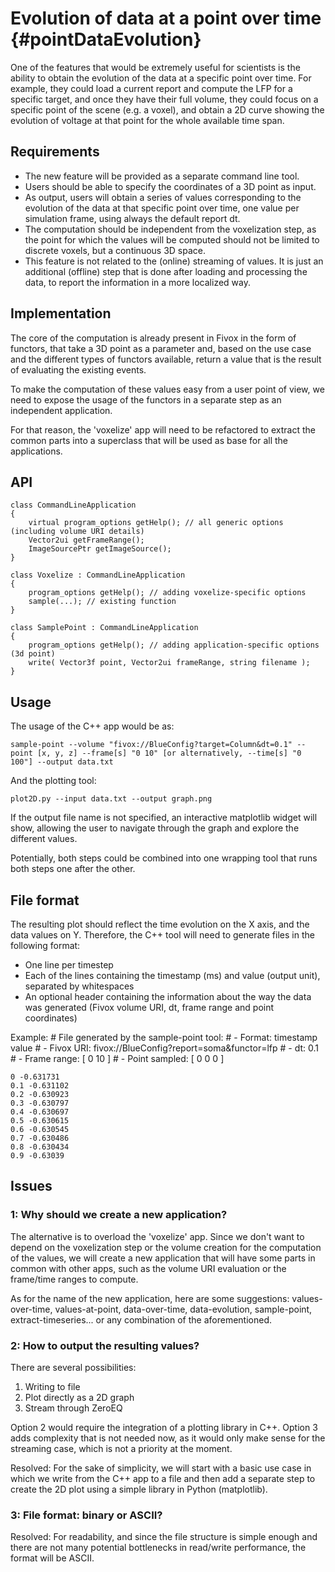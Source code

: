 Evolution of data at a point over time {#pointDataEvolution}
======================================

One of the features that would be extremely useful for scientists is the
ability to obtain the evolution of the data at a specific point over time.
For example, they could load a current report and compute the LFP for a specific
target, and once they have their full volume, they could focus on a specific
point of the scene (e.g. a voxel), and obtain a 2D curve showing the evolution
of voltage at that point for the whole available time span.

## Requirements

* The new feature will be provided as a separate command line tool.
* Users should be able to specify the coordinates of a 3D point as input.
* As output, users will obtain a series of values corresponding to the evolution
  of the data at that specific point over time, one value per simulation frame,
  using always the default report dt.
* The computation should be independent from the voxelization step, as the
  point for which the values will be computed should not be limited to discrete
  voxels, but a continuous 3D space.
* This feature is not related to the (online) streaming of values. It is just an
  additional (offline) step that is done after loading and processing the data,
  to report the information in a more localized way.

## Implementation

The core of the computation is already present in Fivox in the form of functors,
that take a 3D point as a parameter and, based on the use case and the different
types of functors available, return a value that is the result of evaluating the
existing events.

To make the computation of these values easy from a user point of view, we need
to expose the usage of the functors in a separate step as an independent
application.

For that reason, the 'voxelize' app will need to be refactored to extract the
common parts into a superclass that will be used as base for all the
applications.

## API

    class CommandLineApplication
    {
        virtual program_options getHelp(); // all generic options (including volume URI details)
        Vector2ui getFrameRange();
        ImageSourcePtr getImageSource();
    }

    class Voxelize : CommandLineApplication
    {
        program_options getHelp(); // adding voxelize-specific options
        sample(...); // existing function
    }

    class SamplePoint : CommandLineApplication
    {
        program_options getHelp(); // adding application-specific options (3d point)
        write( Vector3f point, Vector2ui frameRange, string filename );
    }

## Usage

The usage of the C++ app would be as:

    sample-point --volume "fivox://BlueConfig?target=Column&dt=0.1" --point [x, y, z] --frame[s] "0 10" [or alternatively, --time[s] "0 100"] --output data.txt

And the plotting tool:

    plot2D.py --input data.txt --output graph.png

If the output file name is not specified, an interactive matplotlib widget will
show, allowing the user to navigate through the graph and explore the different
values.

Potentially, both steps could be combined into one wrapping tool that runs both
steps one after the other.

## File format

The resulting plot should reflect the time evolution on the X axis, and the data
values on Y. Therefore, the C++ tool will need to generate files in the
following format:

* One line per timestep
* Each of the lines containing the timestamp (ms) and value (output unit),
  separated by whitespaces
* An optional header containing the information about the way the data was
  generated (Fivox volume URI, dt, frame range and point coordinates)

Example:
    # File generated by the sample-point tool:
    # - Format: timestamp value
    # - Fivox URI: fivox://BlueConfig?report=soma&functor=lfp
    # - dt: 0.1
    # - Frame range: [          0      10 ]
    # - Point sampled: [          0          0          0 ]

    0 -0.631731
    0.1 -0.631102
    0.2 -0.630923
    0.3 -0.630797
    0.4 -0.630697
    0.5 -0.630615
    0.6 -0.630545
    0.7 -0.630486
    0.8 -0.630434
    0.9 -0.63039

## Issues

### 1: Why should we create a new application?

The alternative is to overload the 'voxelize' app. Since we don't want to depend
on the voxelization step or the volume creation for the computation of the
values, we will create a new application that will have some parts in common
with other apps, such as the volume URI evaluation or the frame/time ranges to
compute.

As for the name of the new application, here are some suggestions:
values-over-time, values-at-point, data-over-time, data-evolution, sample-point,
extract-timeseries... or any combination of the aforementioned.

### 2: How to output the resulting values?

There are several possibilities:

1. Writing to file
2. Plot directly as a 2D graph
3. Stream through ZeroEQ

Option 2 would require the integration of a plotting library in C++. Option 3
adds complexity that is not needed now, as it would only make sense for
the streaming case, which is not a priority at the moment.

Resolved: For the sake of simplicity, we will start with a basic use case in
which we write from the C++ app to a file and then add a separate step to create
the 2D plot using a simple library in Python (matplotlib).

### 3: File format: binary or ASCII?

Resolved: For readability, and since the file structure is simple enough and
there are not many potential bottlenecks in read/write performance, the format
will be ASCII.
